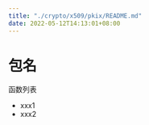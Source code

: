 ```yaml
---
title: "./crypto/x509/pkix/README.md"
date: 2022-05-12T14:13:01+08:00
---
```

# 包名

函数列表

- xxx1
- xxx2